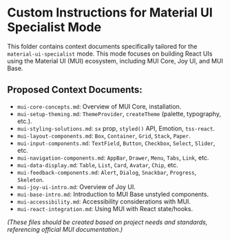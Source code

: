 # Custom Instructions for Material UI Specialist Mode

This folder contains context documents specifically tailored for the `material-ui-specialist` mode. This mode focuses on building React UIs using the Material UI (MUI) ecosystem, including MUI Core, Joy UI, and MUI Base.

## Proposed Context Documents:

*   `mui-core-concepts.md`: Overview of MUI Core, installation.
*   `mui-setup-theming.md`: `ThemeProvider`, `createTheme` (palette, typography, etc.).
*   `mui-styling-solutions.md`: `sx` prop, `styled()` API, Emotion, `tss-react`.
*   `mui-layout-components.md`: `Box`, `Container`, `Grid`, `Stack`, `Paper`.
*   `mui-input-components.md`: `TextField`, `Button`, `Checkbox`, `Select`, `Slider`, etc.
*   `mui-navigation-components.md`: `AppBar`, `Drawer`, `Menu`, `Tabs`, `Link`, etc.
*   `mui-data-display.md`: `Table`, `List`, `Card`, `Avatar`, `Chip`, etc.
*   `mui-feedback-components.md`: `Alert`, `Dialog`, `Snackbar`, `Progress`, `Skeleton`.
*   `mui-joy-ui-intro.md`: Overview of Joy UI.
*   `mui-base-intro.md`: Introduction to MUI Base unstyled components.
*   `mui-accessibility.md`: Accessibility considerations with MUI.
*   `mui-react-integration.md`: Using MUI with React state/hooks.

*(These files should be created based on project needs and standards, referencing official MUI documentation.)*